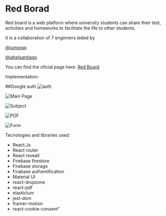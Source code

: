 # Red Borad

Red board is a web platform where university students can share their test, activities and homeworks to facilitate the life to other students.

It is a collaboration of 7 enginners leded by

[@jumorap](https://jumorap-dev.web.app/)

[@jahelsantiago](jahel-santiago.web.app)

You can find the oficial page here: [Red Board](https://redboardun.com/) 

Implementation:

##Google auth
![auth](https://lh3.googleusercontent.com/doSGY6b3bQol06q_p095SF2__dNoUt6fCV9S-Z3XKJxMbAfmWCWXA1yzTKZDvwacGiH0QgvUQjdxcSaIAt294wz6_w4EcDm7I58W5t603ycAR4vxUgruu2OrJb61wDTuxLrlWeEl4A=w2400)

![Main Page](https://lh3.googleusercontent.com/D3QC2gB9yKF5UCRUFSwZoYIdFPfMF2wQQyNyw3GxeJc4QUIKBLdr91edzSX-tsINZzOaENHpzAYD7K2KegoSdO-fVKK3B7nbm0C3uOzlYgbuAJIjBzXXWLSvKGsJnI06pj5net8kqQ=w2400)

![Subject](https://lh3.googleusercontent.com/W-BAFu7nzY9Ctp1SfLrb6y0pNhdfP_YsAp0ZeWJlwLrJoVP-64n4rrXcmq7Y-ZMu_yFOLegXNqIMKUdslMyWQAzfSB0K5_J78rtBX4nR82ZyueIxQDY8pWC1lN_dAhPX1oKAT22B6w=w2400)

![PDF](https://lh3.googleusercontent.com/mYf6MBgQO_j7REXPo9zl6sJ9_AS5BJ3ok7d0ipq9o7jTcOISzzz6R78UoB07yR86vvtDEXnqX_EjRrhl1meKYVSUBiC5Le48ovRlefbkLATQ9UJ_KcqeTb3pN5_XV3E4k_CYT_E4Nw=w2400)

![Form](https://lh3.googleusercontent.com/ulkQbt1sFClx45wszqRtQ5TDh9zdCnxIszEBNp6zI58ldq76aQZ9FUJuKGvb3mXU7Cj2v6lchHFyBYF_I_eNd2t3pzqI8CGrJsHJcsMwOLHH5qvarGTc4YVnjNi5MnQwmNzrfcMoHg=w2400)

Tecnologies and libraries used:
- React.Js
- React router
- React reveall
- Firebase firestore
- Firebase storage
- Firabase authentification
- Material UI
- react-dropzone
- react-pdf
- elasticlunr
- jest-dom
- framer-motion
- react-cookie-consent"


